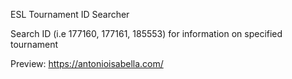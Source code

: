 ESL Tournament ID Searcher

Search ID (i.e 177160, 177161, 185553) for information on specified tournament

Preview:
https://antonioisabella.com/
